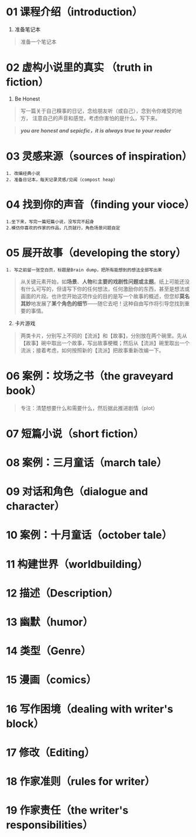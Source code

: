 ﻿# 01 课程介绍（introduction）

1. 准备笔记本

> 准备一个笔记本

# 02 虚构小说里的真实 （truth in fiction）

1. Be Honest

> 写一篇关于自己糗事的日记，念给朋友听（或自己），念到令你难受的地方，
> 注意自己的声音和感觉，考虑你害怕的是什么，写下来。

> ***you are honest and sepicfic，it is always true to your reader***

# 03 灵感来源（sources of inspiration）

    1. 改编经典小说
	2. 准备日记本，每天记录灵感/见闻（compost heap）

# 04 找到你的声音（finding your vioce）

    1.坐下来，写完一篇短篇小说，没写完不起身
	2.模仿你喜欢的作家的作品，几页就行，角色场景问题自定

# 05 展开故事（developing the story）

    1. 写之前留一张空白页，标题是Brain dump，把所有能想到的想法全部写出来

> 从关键元素开始，如**场景**、**人物**和**主要的戏剧性问题或主题**。纸上可能还没有什么可写的，但请写下你的任何想法，任何激励你的东西，甚至是想法或画面的片段。也许您开始这项作业的目的是写一个故事的概述，但您却**莫名其妙**地发展了**某个角色的细节**——随它去吧！这种自由写作将引导您找到重要的事情。

2. 卡片游戏

> 两类卡片，分别写上不同的【流派】和【故事】，分别放在两个碗里。先从【故事】碗中取出一个故事，写出故事梗概；然后从【流派】碗里取出一个流派；接着考虑，如何按照新的【流派】把故事重新改编一下。

# 06 案例：坟场之书（the graveyard book）

> 专注：清楚想要什么和需要什么，然后据此推进剧情（plot）

# 07 短篇小说（short fiction）

# 08 案例：三月童话（march tale）

# 09 对话和角色（dialogue and character）

# 10 案例：十月童话（october tale）

# 11 构建世界（worldbuilding）

# 12 描述（Description）

# 13 幽默（humor）

# 14 类型（Genre）

# 15 漫画（comics）

# 16 写作困境（dealing with writer's block）

# 17 修改（Editing）

# 18 作家准则（rules for writer）

# 19 作家责任（the writer's responsibilities）
